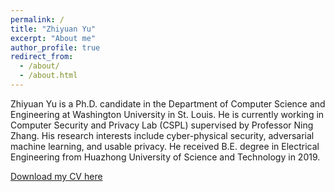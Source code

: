 ```yaml
---
permalink: /
title: "Zhiyuan Yu"
excerpt: "About me"
author_profile: true
redirect_from: 
  - /about/
  - /about.html
---
```

Zhiyuan Yu is a Ph.D. candidate in the Department of Computer Science and Engineering at Washington University in St. Louis. He is currently working in Computer Security and Privacy Lab (CSPL) supervised by Professor Ning Zhang. His research interests include cyber-physical security, adversarial machine learning, and usable privacy. He received B.E. degree in Electrical Engineering from Huazhong University of Science and Technology in 2019.

[Download my CV here](https://github.com/BatYu/zhiyuanyu/raw/master/files/CV_ZhiyuanYu.pdf)
